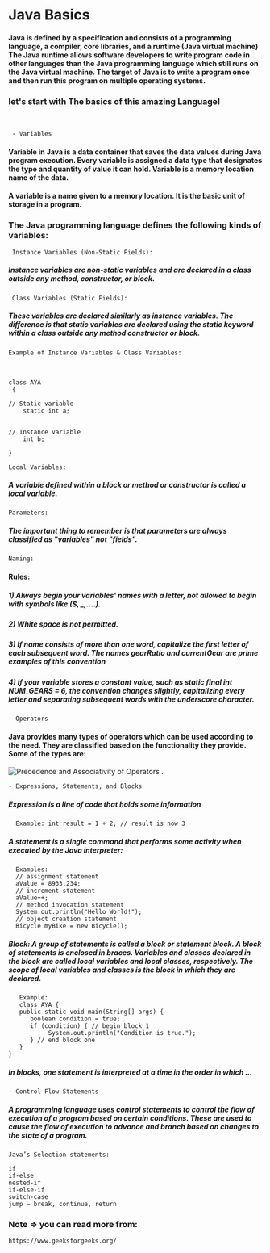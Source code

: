 # Java Basics

#### Java is defined by a specification and consists of a programming language, a compiler, core libraries, and a runtime (Java virtual machine) The Java runtime allows software developers to write program code in other languages than the Java programming language which still runs on the Java virtual machine. The target of Java is to write a program once and then run this program on multiple operating systems.
### let's start with The basics of this amazing Language!
<br>
 
     - Variables
#### Variable in Java is a data container that saves the data values during Java program execution. Every variable is assigned a data type that designates the type and quantity of value it can hold. Variable is a memory location name of the data.

#### A variable is a name given to a memory location. It is the basic unit of storage in a program.

### The Java programming language defines the following kinds of variables:

     Instance Variables (Non-Static Fields): 
##### Instance variables are non-static variables and are declared in a class outside any method, constructor, or block.

     Class Variables (Static Fields):
##### These variables are declared similarly as instance variables. The difference is that static variables are declared using the static keyword within a class outside any method constructor or block.

    Example of Instance Variables & Class Variables:
<br>        
    
    class AYA         
     {      
    
    // Static variable
        static int a; 
    
    
    // Instance variable    
        int b;        
    
    }    

    Local Variables: 
##### A variable defined within a block or method or constructor is called a local variable.

    Parameters:
##### The important thing to remember is that parameters are always classified as "variables" not "fields".

    Naming:
#### Rules:
##### 1) Always begin your variables' names with a letter, not allowed to begin with symbols like ($, _,....).
##### 2) White space is not permitted.
##### 3) If name consists of more than one word, capitalize the first letter of each subsequent word. The names gearRatio and currentGear are prime examples of this convention
##### 4) If your variable stores a constant value, such as static final int NUM_GEARS = 6, the convention changes slightly, capitalizing every letter and separating subsequent words with the underscore character.

    - Operators
#### Java provides many types of operators which can be used according to the need. They are classified based on the functionality they provide. Some of the types are:
 ![Precedence and Associativity of Operators](https://media.geeksforgeeks.org/wp-content/uploads/operators.png) .



    - Expressions, Statements, and Blocks
#####  Expression is a line of code that holds some information
      Example: int result = 1 + 2; // result is now 3
##### A statement is a single command that performs some activity when executed by the Java interpreter:      
      Examples: 
      // assignment statement
      aValue = 8933.234;
      // increment statement
      aValue++;
      // method invocation statement
      System.out.println("Hello World!");
      // object creation statement
      Bicycle myBike = new Bicycle();
 ##### Block: A group of statements is called a block or statement block. A block of statements is enclosed in braces. Variables and classes declared in the block are called local variables and local classes, respectively. The scope of local variables and classes is the block in which they are declared.
       Example:
       class AYA {
       public static void main(String[] args) {
          boolean condition = true;
          if (condition) { // begin block 1
               System.out.println("Condition is true.");
          } // end block one
       }
    }
##### In blocks, one statement is interpreted at a time in the order in which ...

    - Control Flow Statements

##### A programming language uses control statements to control the flow of execution of a program based on certain conditions. These are used to cause the flow of execution to advance and branch based on changes to the state of a program. 

    Java’s Selection statements: 

    if
    if-else
    nested-if
    if-else-if
    switch-case
    jump – break, continue, return
    
    
### Note => you can read more from: 
    https://www.geeksforgeeks.org/
